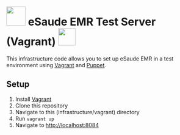 # <img src="https://s3-eu-west-1.amazonaws.com/esaude/images/mozambican-emblem.png" height="50px"/> eSaude EMR Test Server (Vagrant) <img src="https://s3-eu-west-1.amazonaws.com/esaude/images/mozambican-flag.png" height="45px"/>

This infrastructure code allows you to set up eSaude EMR in a test environment using [Vagrant](http://www.vagrantup.com/) and [Puppet](http://puppetlabs.com/).

## Setup

1. Install [Vagrant](http://www.vagrantup.com/) 
2. Clone this repository
3. Navigate to this (infrastructure/vagrant) directory
4. Run `vagrant up`
5. Navigate to [http://localhost:8084](http://localhost:8084)
